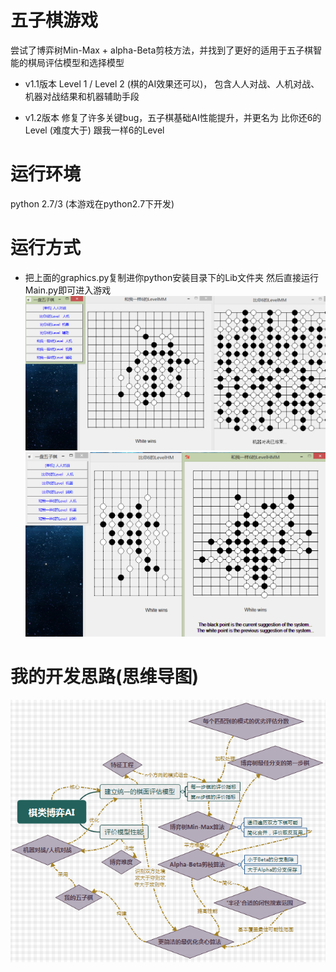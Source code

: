 # 五子棋游戏
尝试了博弈树Min-Max + alpha-Beta剪枝方法，并找到了更好的适用于五子棋智能的棋局评估模型和选择模型

* v1.1版本 Level 1 / Level 2 (棋的AI效果还可以)，
包含人人对战、人机对战、机器对战结果和机器辅助手段

* v1.2版本 修复了许多关键bug，五子棋基础AI性能提升，并更名为 比你还6的Level (难度大于) 跟我一样6的Level 

# 运行环境
python 2.7/3 (本游戏在python2.7下开发)

# 运行方式
- 把上面的graphics.py复制进你python安装目录下的Lib文件夹
然后直接运行Main.py即可进入游戏
![机器对战可以看出第一个level博弈性能比较均衡](2.png)
![输给自己写的五子棋](1.png)

# 我的开发思路(思维导图)
![游戏基础AI](dev.png)